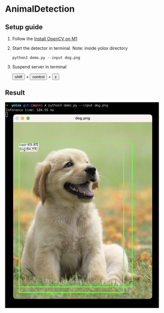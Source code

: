 # AnimalDetection

## Setup guide
1. Follow the [Install OpenCV on M1](./M1OpenCVInstall.md)

2. Start the detector in terminal. Note: inside yolox directory
    ```
    python3 demo.py --input dog.png
    ```
3. Suspend server in terminal

    <button name="shift">shift</button> + <button name="shift">control</button> + <button name="shift">z</button>


## Result
![result.png](./yolox/result.png)
